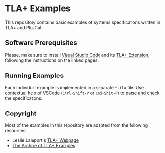 # TLA+ Examples

This repository contains basic examples of systems specifications written in TLA+ and PlusCal.

## Software Prerequisites

Please, make sure to install [Visual Studio Code](https://code.visualstudio.com/download) and its [TLA+ Extension](https://marketplace.visualstudio.com/items?itemName=alygin.vscode-tlaplus), following the instructions on the linked pages.

## Running Examples

Each individual example is implemented in a separate `*.tla` file. Use contextual help of VSCode (`Ctrl-Shift-P` or `Cmd-Shit-P`) to parse and check the specifications.

## Copyright

Most of the examples in this repository are adapted from the following resourses:

* Leslie Lamport's [TLA+ Webpage](https://lamport.azurewebsites.net/tla/tla.html)
* [The Archive of TLA+ Examples](https://github.com/tlaplus/Examples) 
